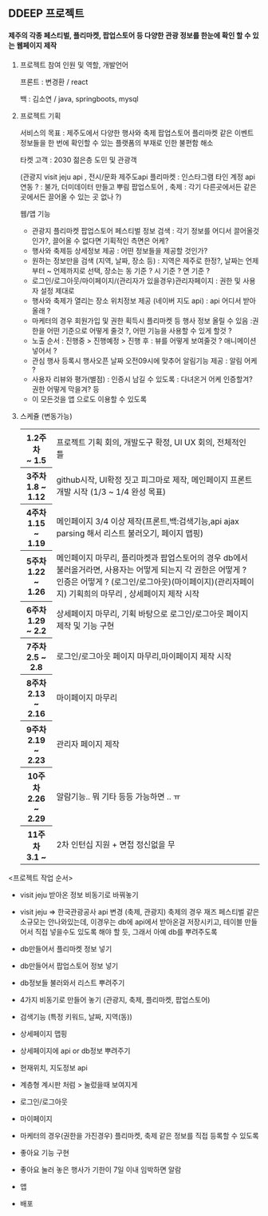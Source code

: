 <h2>DDEEP 프로젝트</h2>

<h4>제주의 각종 페스티벌, 플리마켓, 팝업스토어 등 다양한 관광 정보를 한눈에 확인 할 수 있는 웹페이지 제작</h4>

  <ol>
    <li>
      프로젝트 참여 인원 및 역할, 개발언어
    <p> 프론트 : 변경환 / react </p>
    <p> 백 : 김소연 / java, springboots, mysql</p>
    </li>
    <li>
      프로젝트 기획
    <p>서비스의 목표 : 제주도에서 다양한 행사와 축제 팝업스토어 플리마켓 같은 이벤트 정보들을 한 번에 확인할 수 있는 플랫폼의 부재로 인한 불편함 해소</p>
      <p>타켓 고객 : 2030 젊은층 도민 및 관광객</p>
      <p>
(관광지 visit jeju api , 전시/문화 제주도api  
플리마켓 : 인스타그램 타인 계정 api 연동 ? : 불가, 더미데이터 만들고 뿌림
팝업스토어 , 축제 : 각기 다른곳에서든 같은곳에서든 끌어올 수 있는 곳 없나 ?)

웹/앱 기능
- 관광지 플리마켓 팝업스토어 페스티벌 정보 검색
 	: 각기 정보를 어디서 끌어올것인가?, 
	끌어올 수 없다면 기획적인 측면은 어케?
- 행사와 축제등 상세정보 제공
	: 어떤 정보들을 제공할 것인가? 
- 원하는 정보만을 검색 (지역, 날짜, 장소 등)
	: 지역은 제주로 한정?, 날짜는 언제부터 ~ 언제까지로 선택, 장소는 동 기준 ? 시 기준 ? 면 기준 ?
- 로그인/로그아웃/마이페이지/(관리자가 있을경우)관리자페이지
  : 권한 및 사용자 설정 제대로
- 행사와 축제가 열리는 장소 위치정보 제공 (네이버 지도 api)
	: api 어디서 받아올래 ?
- 마케터의 경우 회원가입 및 권한 획득시 플리마켓 등 행사 정보 올릴 수 있음
	:권한을 어떤 기준으로 어떻게 줄것 ?, 어떤 기능을 사용할 수 있게 할것 ?
- 노출 순서 : 진행중 > 진행예정 > 진행 후
	: 뷰를 어떻게 보여줄것 ? 애니메이션 넣어서 ?
- 관심 행사 등록시 행사오픈 날짜 오전09시에 맞추어 알림기능 제공
	: 알림 어케 ?
- 사용자 리뷰와 평가(별점) : 인증시 남길 수 있도록
	: 다녀온거 어케 인증할겨? 권한 어떻게 막을겨? 등
- 이 모든것을 앱 으로도 이용할 수 있도록
</p>
    </li>
    <li>
      스케쥴 (변동가능)
      <table>
        <tr>
          <th>1.2주차 <br> ~ 1.5 </th>
          <td>프로젝트 기획 회의, 개발도구 확정, UI UX 회의, 전체적인 틀</td>
        </tr>
        <tr>
          <th>3주차 <br> 1.8 ~ 1.12 </th>
          <td>github시작, UI확정 짓고 피그마로 제작, 메인페이지 프론트 개발 시작 (1/3 ~ 1/4 완성 목표)</td>
        </tr>
        <tr>
          <th>4주차 <br> 1.15 ~ 1.19 </th>
          <td>메인페이지 3/4 이상 제작(프론트,백:검색기능,api ajax parsing 해서 리스트 불러오기, 페이지 맵핑)</td>
        </tr>
        <tr>
          <th>5주차 <br> 1.22 ~ 1.26 </th>
          <td>메인페이지 마무리, 플리마켓과 팝업스토어의 경우 db에서 불러올거라면, 사용자는 어떻게 되는지 각 권한은 어떻게 ? 인증은 어떻게 ? (로그인/로그아웃)(마이페이지)(관리자페이지) 기획희의 마무리 , 상세페이지 제작 시작</td>
        </tr>
        <tr>
          <th>6주차 <br> 1.29 ~ 2.2 </th>
          <td>상세페이지 마무리, 기획 바탕으로 로그인/로그아웃 페이지 제작 및 기능 구현</td>
        </tr>
        <tr>
          <th>7주차 <br> 2.5 ~ 2.8 </th>
          <td>로그인/로그아웃 페이지 마무리,마이페이지 제작 시작</td>
        </tr>
        <tr>
          <th>8주차 <br> 2.13 ~ 2.16 </th>
          <td>마이페이지 마무리</td>
        </tr>
        <tr>
          <th>9주차 <br> 2.19 ~ 2.23 </th>
          <td>관리자 페이지 제작</td>
        </tr>
        <tr>
          <th>10주차 <br> 2.26 ~ 2.29 </th>
          <td>알람기능.. 뭐 기타 등등 가능하면 .. ㅠ</td>
        </tr>
        <tr>
          <th>11주차 <br> 3.1 ~ </th>
          <td>2차 인턴십 지원 + 면접 정신없을 무 </td>
        </tr>
      </table>
    </li>
  </ol>


<p>
	<프로젝트 작업 순서>

- visit jeju 받아온 정보 비동기로 바꿔놓기

- visit jeju => 한국관광공사 api 변경
(축제, 관광지)
	축제의 경우 재즈 페스티벌 같은 소규모는
	안나와있는데, 이경우는 db에 api에서 받아온걸
	저장시키고, 테이블 만들어서 직접 넣을수도 있도록
	해야 할 듯, 그래서 아예 db를 뿌려주도록

- db만들어서 플리마켓 정보 넣기

- db만들어서 팝업스토어 정보 넣기

- db정보들 불러와서 리스트 뿌려주기

- 4가지 비동기로 만들어 놓기
(관광지, 축제, 플리마켓, 팝업스토어)

- 검색기능
(특정 키워드, 날짜, 지역(동))

- 상세페이지 맵핑

- 상세페이지에 api or db정보 뿌려주기

- 현재위치, 지도정보 api

- 계층형 계시판 처럼 > 눌렀을때 보여지게

- 로그인/로그아웃

- 마이페이지

- 마케터의 경우(권한을 가진경우) 플리마켓, 축제 같은 정보를 직접 등록할 수 있도록
	
- 좋아요 기능 구현

- 좋아요 눌러 놓은 행사가 기한이 7일 이내 임박하면 알람

- 앱 

- 배포

</p>


  
